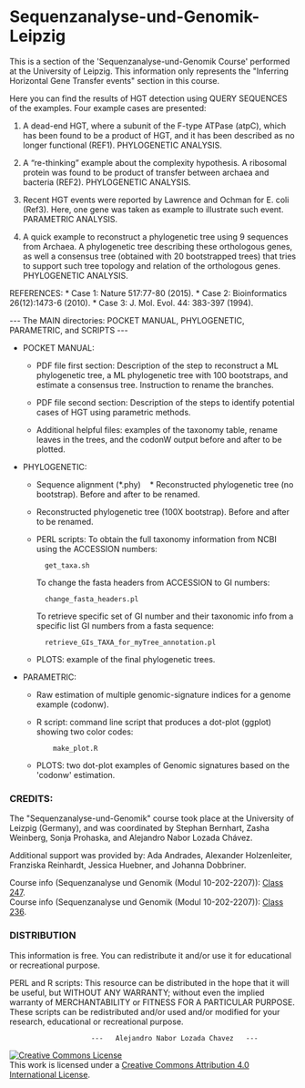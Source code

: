 # Sequenzanalyse-und-Genomik-Leipzig

This is a section of the 'Sequenzanalyse-und-Genomik Course' performed at the University of Leipzig. 
This information only represents the "Inferring Horizontal Gene Transfer events" section in this course.

Here you can find the results of HGT detection using QUERY SEQUENCES of the examples. Four example cases
are presented: 

1) A dead-end HGT, where a subunit of the F-type ATPase (atpC), which has been found to be a product of
   HGT, and it has been described as no longer functional (REF1). PHYLOGENETIC ANALYSIS.

2) A “re-thinking” example about the complexity hypothesis. A ribosomal protein was found to be product
   of transfer between archaea and bacteria (REF2). PHYLOGENETIC ANALYSIS.
 
3) Recent HGT events were reported by Lawrence and Ochman for E. coli (Ref3). Here, one gene was taken as example
   to illustrate such event. PARAMETRIC ANALYSIS.

4) A quick example to reconstruct a phylogenetic tree using 9 sequences from Archaea. A phylogenetic tree
   describing these orthologous genes, as well a consensus tree (obtained with 20 bootstrapped trees) that
   tries to support such tree topology and relation of the orthologous genes. PHYLOGENETIC ANALYSIS.


REFERENCES:
    * Case 1:  Nature 517:77-80 (2015).
    * Case 2:  Bioinformatics 26(12):1473-6 (2010).
    * Case 3:  J. Mol. Evol. 44: 383-397 (1994).





--- The MAIN directories: POCKET MANUAL, PHYLOGENETIC, PARAMETRIC, and SCRIPTS ---


  - POCKET MANUAL: 
    * PDF file first section:
    Description of the step to reconstruct a ML phylogenetic tree, a ML phylogenetic tree
     with 100 bootstraps, and estimate a consensus tree. Instruction to rename the branches.

    * PDF file second section: 
    Description of the steps to identify potential cases of HGT using parametric methods.
    * Additional helpful files: examples of the taxonomy table, rename leaves in the trees, and
    the codonW output before and after to be plotted.
    
  - PHYLOGENETIC: 
    * Sequence alignment (*.phy)
    * Reconstructed phylogenetic tree (no bootstrap). Before and after to be renamed.
    * Reconstructed phylogenetic tree (100X bootstrap). Before and after to be renamed.
    * PERL scripts: 
       To obtain the full taxonomy information from NCBI using the ACCESSION numbers:
    
            get_taxa.sh
      
       To change the fasta headers from ACCESSION to GI numbers:
       
            change_fasta_headers.pl
       
       To retrieve specific set of GI number and their taxonomic info from a specific list GI numbers from a fasta sequence:
       
            retrieve_GIs_TAXA_for_myTree_annotation.pl
       
    * PLOTS: example of the final phylogenetic trees.
          
  - PARAMETRIC:
    * Raw estimation of multiple genomic-signature indices for a genome example (codonw).
    * R script: command line script that produces a dot-plot (ggplot) showing two color codes:
        
              make_plot.R
        
    * PLOTS: two dot-plot examples of Genomic signatures based on the 'codonw' estimation.


### CREDITS:
The "Sequenzanalyse-und-Genomik" course took place at the University of Leizpig (Germany), and was coordinated by Stephan Bernhart, Zasha Weinberg, Sonja Prohaska, and Alejandro Nabor Lozada Chávez.

Additional support was provided by: Ada Andrades, Alexander Holzenleiter, Franziska Reinhardt, Jessica Huebner, and Johanna Dobbriner.

Course info (Sequenzanalyse und Genomik (Modul 10-202-2207)): [Class 247](http://legacy.bioinf.uni-leipzig.de/teaching/pastClasses/class247.html). \
Course info (Sequenzanalyse und Genomik (Modul 10-202-2207)): [Class 236](http://legacy.bioinf.uni-leipzig.de/teaching/pastClasses/class236.html).



### DISTRIBUTION
This information is free. You can redistribute it and/or use it for educational or recreational purpose.

PERL and R scripts: This resource can be distributed in the hope that it will be useful, but WITHOUT ANY WARRANTY;
without even the implied warranty of MERCHANTABILITY or FITNESS FOR A PARTICULAR PURPOSE. These scripts can be
redistributed and/or used and/or modified for your research, educational or recreational purpose.



			            ---   Alejandro Nabor Lozada Chavez   ---


<a rel="license" href="http://creativecommons.org/licenses/by/4.0/"><img alt="Creative Commons License" style="border-width:0" src="https://i.creativecommons.org/l/by/4.0/88x31.png" /></a><br />This work is licensed under a <a rel="license" href="http://creativecommons.org/licenses/by/4.0/">Creative Commons Attribution 4.0 International License</a>.

